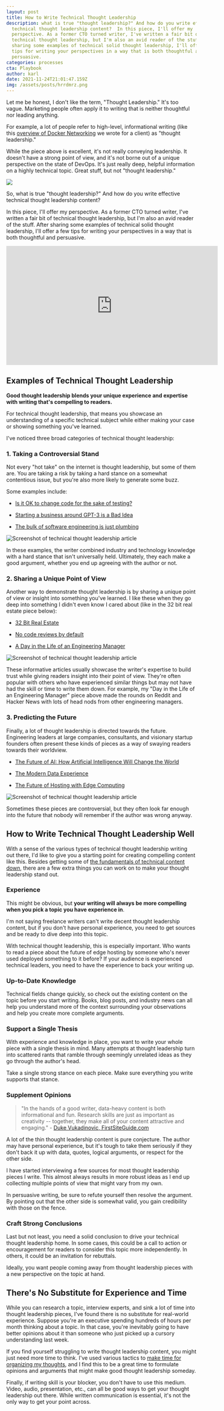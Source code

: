 ```yaml
---
layout: post
title: How to Write Technical Thought Leadership
description: what is true "thought leadership?" And how do you write effective
  technical thought leadership content?  In this piece, I'll offer my
  perspective. As a former CTO turned writer, I've written a fair bit of
  technical thought leadership, but I'm also an avid reader of the stuff. After
  sharing some examples of technical solid thought leadership, I'll offer a few
  tips for writing your perspectives in a way that is both thoughtful and
  persuasive.
categories: processes
cta: Playbook
author: karl
date: 2021-11-24T21:01:47.159Z
img: /assets/posts/hrrdmrz.png
---
```

Let me be honest, I don't like the term, "Thought Leadership." It's too vague. Marketing people often apply it to writing that is neither thoughtful nor leading anything.

For example, a lot of people refer to high-level, informational writing (like this [overview of Docker Networking](https://earthly.dev/blog/docker-networking/) we wrote for a client) as "thought leadership."

While the piece above is excellent, it's not really conveying leadership. It doesn't have a strong point of view, and it's not borne out of a unique perspective on the state of DevOps. It's just really deep, helpful information on a highly technical topic. Great stuff, but not "thought leadership."

![](https://lh4.googleusercontent.com/9cJJwm_wPdj37loAEqVyCZy0MHE2-2I1YDoveDnRawyRiKyCfNY7ZqIxxcTa3BRyeFdyJa4nQ_R5EaGyBoETZEm_9g9KXiSH0cKnLZm9lonHZzQXww7kVwZBxye2PDAasRsS76RV)

So, what is true "thought leadership?" And how do you write effective technical thought leadership content?

In this piece, I'll offer my perspective. As a former CTO turned writer, I've written a fair bit of technical thought leadership, but I'm also an avid reader of the stuff. After sharing some examples of technical solid thought leadership, I'll offer a few tips for writing your perspectives in a way that is both thoughtful and persuasive.

<iframe width="560" height="315" src="https://www.youtube.com/embed/7cljsfPzelc" title="YouTube video player" frameborder="0" allow="accelerometer; autoplay; clipboard-write; encrypted-media; gyroscope; picture-in-picture" allowfullscreen></iframe>

## Examples of Technical Thought Leadership

**Good thought leadership blends your unique experience and expertise with writing that's compelling to readers.**

For technical thought leadership, that means you showcase an understanding of a specific technical subject while either making your case or showing something you've learned.

I've noticed three broad categories of technical thought leadership:

### 1. Taking a Controversial Stand

Not every "hot take" on the internet is thought leadership, but some of them are. You are taking a risk by taking a hard stance on a somewhat contentious issue, but you're also more likely to generate some buzz.

Some examples include:

- [Is it OK to change code for the sake of testing?](<https://understandlegacycode.com/blog/is-it-ok-to-change-code-for-testing-sake/>)

- [Starting a business around GPT-3 is a Bad Idea](<https://www.allencheng.com/starting-a-business-around-gpt-3-is-a-bad-idea/>)

- [The bulk of software engineering is just plumbing](https://www.karllhughes.com/posts/plumbing)

![Screenshot of technical thought leadership article](<https://i.imgur.com/qCVctNs.png>)

In these examples, the writer combined industry and technology knowledge with a hard stance that isn't universally held. Ultimately, they each make a good argument, whether you end up agreeing with the author or not.

### 2. Sharing a Unique Point of View

Another way to demonstrate thought leadership is by sharing a unique point of view or insight into something you've learned. I like these when they go deep into something I didn't even know I cared about (like in the 32 bit real estate piece below):

- [​​32 Bit Real Estate](<https://fly.io/blog/32-bit-real-estate/>)

- [No code reviews by default](<https://www.raycast.com/blog/no-code-reviews-by-default/>)

- [A Day in the Life of an Engineering Manager](<https://www.toptal.com/engineering-management/a-day-in-life-engineering-manager>)

![Screenshot of technical thought leadership article](<https://i.imgur.com/8DABE7r.png>)

These informative articles usually showcase the writer's expertise to build trust while giving readers insight into their point of view. They're often popular with others who have experienced similar things but may not have had the skill or time to write them down. For example, my "Day in the Life of an Engineering Manager" piece above made the rounds on Reddit and Hacker News with lots of head nods from other engineering managers.

### 3. Predicting the Future

Finally, a lot of thought leadership is directed towards the future. Engineering leaders at large companies, consultants, and visionary startup founders often present these kinds of pieces as a way of swaying readers towards their worldview.

- [The Future of AI: How Artificial Intelligence Will Change the World](<https://builtin.com/artificial-intelligence/artificial-intelligence-future>)

- [The Modern Data Experience](<https://benn.substack.com/p/the-modern-data-experience>)

- [The Future of Hosting with Edge Computing]([https://www.telerik.com/blogs/future-hosting-edge-computing](https://www.telerik.com/blogs/future-hosting-edge-computing?5))

![Screenshot of technical thought leadership article](<https://i.imgur.com/OY1jY9W.png>)

Sometimes these pieces are controversial, but they often look far enough into the future that nobody will remember if the author was wrong anyway.

## How to Write Technical Thought Leadership Well

With a sense of the various types of technical thought leadership writing out there, I'd like to give you a starting point for creating compelling content like this. Besides getting some of [the fundamentals of technical content down](https://draft.dev/learn/technical-content), there are a few extra things you can work on to make your thought leadership stand out.

### Experience

This might be obvious, but **your writing will always be more compelling when you pick a topic you have experience in**.

I'm not saying freelance writers can't write decent thought leadership content, but if you don't have personal experience, you need to get sources and be ready to dive deep into this topic.

With technical thought leadership, this is especially important. Who wants to read a piece about the future of edge hosting by someone who's never used deployed something to it before? If your audience is experienced technical leaders, you need to have the experience to back your writing up.

### Up-to-Date Knowledge

Technical fields change quickly, so check out the existing content on the topic before you start writing. Books, blog posts, and industry news can all help you understand more of the context surrounding your observations and help you create more complete arguments.

### Support a Single Thesis

With experience and knowledge in place, you want to write your whole piece with a single thesis in mind. Many attempts at thought leadership turn into scattered rants that ramble through seemingly unrelated ideas as they go through the author's head.

Take a single strong stance on each piece. Make sure everything you write supports that stance.

### Supplement Opinions

> "In the hands of a good writer, data-heavy content is both informational and fun. Research skills are just as important as creativity -- together, they make all of your content attractive and engaging." - [Duke Vukadinovic, FirstSiteGuide.com](https://acsmediakit.org/blog/why-data-is-important-for-every-piece-of-content-you-create/)

A lot of the thin thought leadership content is pure conjecture. The author may have personal experience, but it's tough to take them seriously if they don't back it up with data, quotes, logical arguments, or respect for the other side.

I have started interviewing a few sources for most thought leadership pieces I write. This almost always results in more robust ideas as I end up collecting multiple points of view that might vary from my own.

In persuasive writing, be sure to refute yourself then resolve the argument. By pointing out that the other side is somewhat valid, you gain credibility with those on the fence.

### Craft Strong Conclusions

Last but not least, you need a solid conclusion to drive your technical thought leadership home. In some cases, this could be a call to action or encouragement for readers to consider this topic more independently. In others, it could be an invitation for rebuttals.

Ideally, you want people coming away from thought leadership pieces with a new perspective on the topic at hand.

## There's No Substitute for Experience and Time

While you can research a topic, interview experts, and sink a lot of time into thought leadership pieces, I've found there is no substitute for real-world experience. Suppose you're an executive spending hundreds of hours per month thinking about a topic. In that case, you're inevitably going to have better opinions about it than someone who just picked up a cursory understanding last week.

If you find yourself struggling to write thought leadership content, you might just need more time to think. I've used various tactics to [make time for organizing my thoughts](<https://statushero.com/blog/making-time-to-act-deliberately/>), and I find this to be a great time to formulate opinions and arguments that might make good thought leadership someday.

Finally, if writing skill is your blocker, you don't have to use this medium. Video, audio, presentation, etc., can all be good ways to get your thought leadership out there. While written communication is essential, it's not the only way to get your point across.